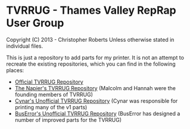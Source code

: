 TVRRUG - Thames Valley RepRap User Group
========================================

Copyright (C) 2013 - Christopher Roberts
Unless otherwise stated in individual files.

This is just a repository to add parts for my printer. 
It is not an attempt to recreate the existing repositories, which you can find in the following places:

 * [Official TVRRUG Repository](https://github.com/tvrrug/tvprusa)
 * [The Napier's TVRRUG Repository](https://github.com/hmnapier/tvprusa) (Malcolm and Hannah were the founding members of TVRRUG)
 * [Cynar's Unofficial TVRRUG Repository](https://github.com/Cynar/TVRRUG-Reprap) (Cynar was responsible for printing many of the v1 parts)
 * [BusError's Unofficial TVRRUG Repository](https://github.com/buserror-uk/buserror-reprap) (BusError has designed a number of improved parts for the TVRRUG)
 
